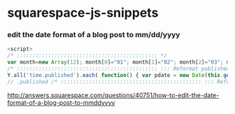 squarespace-js-snippets
=======================

### edit the date format of a blog post to mm/dd/yyyy

```javascript
<script>
/* ::::::::::::::::::::::::::::::::::::::::::::: */ 
var month=new Array(12); month[0]="01"; month[1]="02"; month[2]="03"; month[3]="04"; month[4]="05"; month[5]="06"; month[6]="07"; month[7]="08"; month[8]="09"; month[9]="10"; month[10]="11"; month[11]="12"; Y.use('node', 'node-load', function(Y) { Y.on('domready', function() { 
/* ::::::::::::::::::::::::::::::::::::::::::::: ::: Reformat published date (Blog) */ 
Y.all('time.published').each( function() { var pdate = new Date(this.getAttribute('datetime')); this.setHTML(month[pdate.getMonth()] + " " + pdate.getDate() + " " + pdate.getFullYear()); } ); 
// .published /* ::::::::::::::::::::::::::::::::::::::::::::: ::: Reformat time since string */ Y.all('time.timestamp').each( function() { var tdate = new Date(this.getAttribute('datetime')); this.setHTML(tdate.getDate() + " " + month[tdate.getMonth()] + " " + tdate.getFullYear()); } ); // .timestamp (.timesince) }); // Y.on }); </script>
```

http://answers.squarespace.com/questions/40751/how-to-edit-the-date-format-of-a-blog-post-to-mmddyyyy
